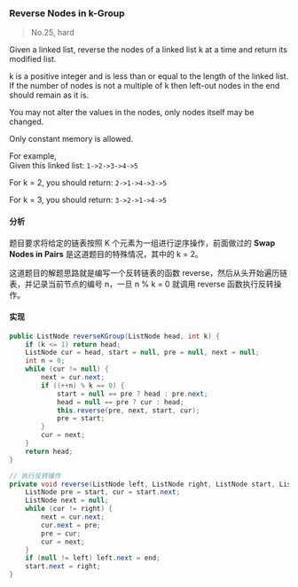 ### Reverse Nodes in k-Group

> No.25, hard

Given a linked list, reverse the nodes of a linked list k at a time and return its modified list.

k is a positive integer and is less than or equal to the length of the linked list. If the number of nodes is not a multiple of k then left-out nodes in the end should remain as it is.

You may not alter the values in the nodes, only nodes itself may be changed.

Only constant memory is allowed.

For example,  
Given this linked list: `1->2->3->4->5`

For k = 2, you should return: `2->1->4->3->5`

For k = 3, you should return: `3->2->1->4->5`

#### 分析

题目要求将给定的链表按照 K 个元素为一组进行逆序操作，前面做过的 __Swap Nodes in Pairs__ 是这道题目的特殊情况，其中的 k = 2。

这道题目的解题思路就是编写一个反转链表的函数 reverse，然后从头开始遍历链表，并记录当前节点的编号 n，一旦 n % k = 0 就调用 reverse 函数执行反转操作。

#### 实现

```java
public ListNode reverseKGroup(ListNode head, int k) {
    if (k <= 1) return head;
    ListNode cur = head, start = null, pre = null, next = null;
    int n = 0;
    while (cur != null) {
        next = cur.next;
        if ((++n) % k == 0) {
            start = null == pre ? head : pre.next;
            head = null == pre ? cur : head;
            this.reverse(pre, next, start, cur);
            pre = start;
        }
        cur = next;
    }
    return head;
}

// 执行反转操作
private void reverse(ListNode left, ListNode right, ListNode start, ListNode end) {
    ListNode pre = start, cur = start.next;
    ListNode next = null;
    while (cur != right) {
        next = cur.next;
        cur.next = pre;
        pre = cur;
        cur = next;
    }
    if (null != left) left.next = end;
    start.next = right;
}
```
